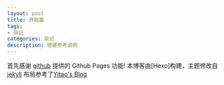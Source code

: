 ```yaml
---
layout: post
title: 开始篇
tags:
- 杂记
categories: 杂记
description: 搭建参考说明
---
```

首先感谢 [github](https://github.com) 提供的 Github Pages 功能!
本博客由[Hexo]构建，主题修改自[jekyll](http://jekyll.bootcss.com/) 
布局参考了[Yitao's Blog](http://simpleyyt.github.io/)
